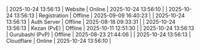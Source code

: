 | 2025-10-24 13:56:13 | Website | Online | 2025-10-24 13:56:10 |
| 2025-10-24 13:56:13 | Registration | Offline | 2025-09-09 16:40:23 |
| 2025-10-24 13:56:13 | Auth Server | Offline | 2025-08-18 09:33:31 |
| 2025-10-24 13:56:13 | Kezan (PvE) | Offline | 2025-10-11 12:51:30 |
| 2025-10-24 13:56:13 | Gurubashi (PvP) | Offline | 2025-08-23 21:44:06 |
| 2025-10-24 13:56:13 | Cloudflare | Online | 2025-10-24 13:56:10 |
